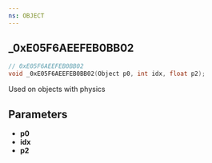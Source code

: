 ```yaml
---
ns: OBJECT
---
```

## _0xE05F6AEEFEB0BB02

```c
// 0xE05F6AEEFEB0BB02
void _0xE05F6AEEFEB0BB02(Object p0, int idx, float p2);
```

Used on objects with physics

## Parameters
* **p0**
* **idx**
* **p2**

